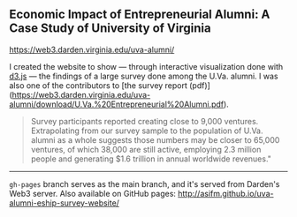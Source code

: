 ## Economic Impact of Entrepreneurial Alumni: A Case Study of University of Virginia

https://web3.darden.virginia.edu/uva-alumni/  

I created the website to show — through interactive visualization done with [d3.js](https://d3js.org) — the findings of a large survey done among the U.Va. alumni. I was also one of the contributors to [the survey report (pdf)] (https://web3.darden.virginia.edu/uva-alumni/download/U.Va.%20Entrepreneurial%20Alumni.pdf).

>Survey participants reported creating close to 9,000 ventures. Extrapolating from our survey sample to the population of U.Va. alumni as a whole suggests those numbers may be closer to 65,000 ventures, of which 38,000 are still active, employing 2.3 million people and generating $1.6 trillion in annual worldwide revenues."

---

`gh-pages` branch serves as the main branch, and it's served from Darden's Web3 server. Also available on GitHub pages: http://asifm.github.io/uva-alumni-eship-survey-website/